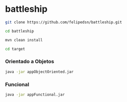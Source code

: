 # battleship

  ```sh
 git clone https://github.com/felipedsn/battleship.git
 ```
 
  ```sh
 cd battleship
 ```
 
 ```sh
mvn clean install
 ```
 
  ```sh
 cd target
 ```
 
 ### Orientado a Objetos
  ```sh
java -jar appObjectOriented.jar
 ```
 
  ### Funcional
  ```sh
java -jar appFunctional.jar
 ```
